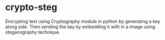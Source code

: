 # crypto-steg
Encrypting text using Cryptography module in python by generating a key along side. Then sending the key by embedding it with in a Image using steganography technique.
